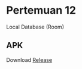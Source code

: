 # Pertemuan 12

Local Database (Room)

## APK

Download [Release](https://github.com/nurazizUGM/PPPB_12_Room/releases)